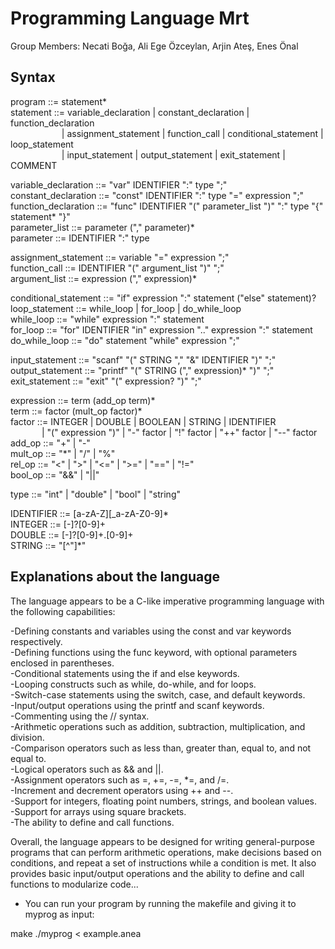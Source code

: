 # Programming Language Mrt  
Group Members: Necati Boğa, Ali Ege Özceylan, Arjin Ateş, Enes Önal

## Syntax
program      ::= statement*  
statement    ::= variable_declaration | constant_declaration | function_declaration  
&emsp; &emsp; &emsp;&emsp;&emsp;  | assignment_statement | function_call | conditional_statement | loop_statement   
&emsp; &emsp; &emsp;&emsp;&emsp;  | input_statement | output_statement | exit_statement | COMMENT

variable_declaration ::= "var" IDENTIFIER ":" type ";"  
constant_declaration ::= "const" IDENTIFIER ":" type "=" expression ";"  
function_declaration ::= "func" IDENTIFIER "(" parameter_list ")" ":" type "{" statement* "}"  
parameter_list        ::= parameter ("," parameter)*  
parameter             ::= IDENTIFIER ":" type  
  
assignment_statement ::= variable "=" expression ";"  
function_call         ::= IDENTIFIER "(" argument_list ")" ";"  
argument_list         ::= expression ("," expression)*  
  
conditional_statement ::= "if" expression ":" statement ("else" statement)?  
loop_statement         ::= while_loop | for_loop | do_while_loop  
while_loop             ::= "while" expression ":" statement  
for_loop               ::= "for" IDENTIFIER "in" expression ".." expression ":" statement  
do_while_loop          ::= "do" statement "while" expression ";"  

input_statement   ::= "scanf" "(" STRING "," "&" IDENTIFIER ")" ";"  
output_statement  ::= "printf" "(" STRING ("," expression)* ")" ";"  
exit_statement    ::= "exit" "(" expression? ")" ";"  
  
expression       ::= term (add_op term)*  
term             ::= factor (mult_op factor)*  
factor           ::= INTEGER | DOUBLE | BOOLEAN | STRING | IDENTIFIER  
&emsp; &emsp; &emsp;| "(" expression ")" | "-" factor | "!" factor | "++" factor | "--" factor
add_op           ::= "+" | "-"  
mult_op          ::= "*" | "/" | "%"  
rel_op           ::= "<" | ">" | "<=" | ">=" | "==" | "!="  
bool_op          ::= "&&" | "||"  
  
type             ::= "int" | "double" | "bool" | "string"  
  
IDENTIFIER       ::= [a-zA-Z][_a-zA-Z0-9]*  
INTEGER          ::= [-]?[0-9]+  
DOUBLE           ::= [-]?[0-9]+\.[0-9]+  
STRING           ::= \"[^\"]*\"  
  
## Explanations about the language  
The language appears to be a C-like imperative programming language with the following capabilities:  
  
-Defining constants and variables using the const and var keywords respectively.  
-Defining functions using the func keyword, with optional parameters enclosed in parentheses.  
-Conditional statements using the if and else keywords.  
-Looping constructs such as while, do-while, and for loops.  
-Switch-case statements using the switch, case, and default keywords.  
-Input/output operations using the printf and scanf keywords.  
-Commenting using the // syntax.  
-Arithmetic operations such as addition, subtraction, multiplication, and division.  
-Comparison operators such as less than, greater than, equal to, and not equal to.  
-Logical operators such as && and ||.  
-Assignment operators such as =, +=, -=, *=, and /=.  
-Increment and decrement operators using ++ and --.  
-Support for integers, floating point numbers, strings, and boolean values.  
-Support for arrays using square brackets.  
-The ability to define and call functions.  
  
Overall, the language appears to be designed for writing general-purpose programs that can perform arithmetic operations, make decisions based on conditions, and repeat a set of instructions while a condition is met. It also provides basic input/output operations and the ability to define and call functions to modularize code...
  
- You can run your program by running the makefile and giving it to myprog as input:  
  
make
./myprog < example.anea
